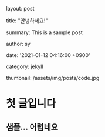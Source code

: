 layout: post

title: "안녕하세요!"

summary: This is a sample post

author: sy

date: '2021-01-12 04:16:00 +0900'

category: jekyll

thumbnail: /assets/img/posts/code.jpg



# 첫 글입니다

## 샘플... 어렵네요


